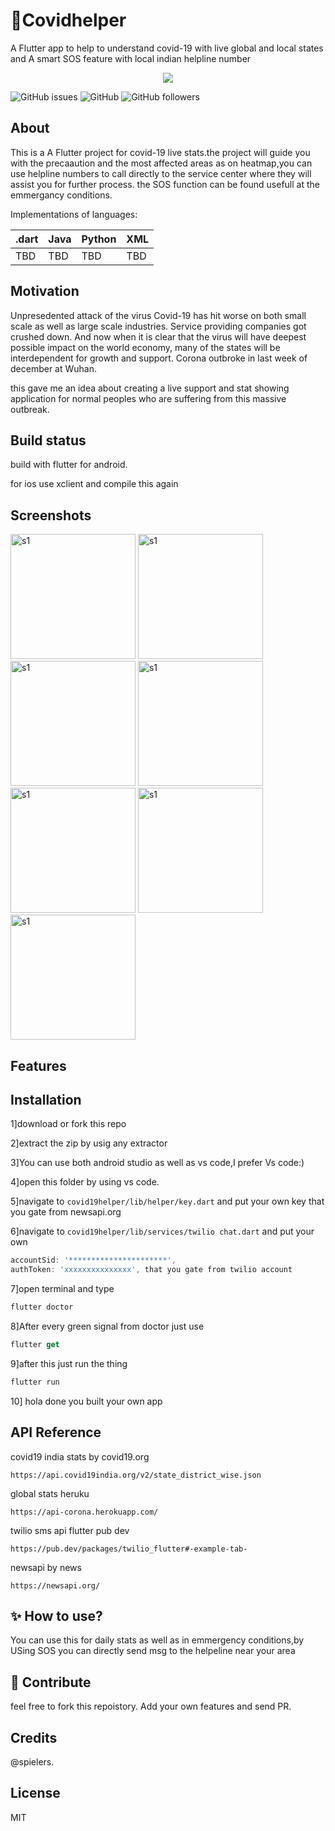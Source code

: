 # 👋Covidhelper

A Flutter app to help to understand covid-19 with live global and local states and A smart SOS feature with local indian helpline number

<p align="center">
  <a href="https://www.paypal.me/gamitics">
    <img src="https://img.shields.io/badge/Donate-PayPal-blue.svg?style=for-the-badge">
  </a>

</p>

![GitHub issues](https://img.shields.io/github/issues-raw/spielers/covidhelper)
![GitHub](https://img.shields.io/github/license/spielers/covidhelper)
![GitHub followers](https://img.shields.io/github/followers/spielers?label=FOLLOW&style=social)

## About

This is a A Flutter project for covid-19 live stats.the project will guide you with the precaaution and the most affected areas as on heatmap,you can use helpline numbers to call directly to the service center where they will assist you for further process. the SOS function can be found usefull at the emmergancy conditions.

Implementations of languages:

| .dart | Java | Python | XML |  
| :---  | :--- | :----- | :-- | 
| TBD   | TBD  | TBD    | TBD | 

## Motivation

Unpresedented attack of the virus Covid-19 has hit worse on both small scale as well as large scale industries. Service providing companies got crushed down. And now when it is clear that the virus will have deepest possible impact on the world economy, many of the states will be interdependent for growth and support.
Corona outbroke in last week of december at Wuhan. 

this gave me an idea about creating a live support and stat showing application for normal peoples who are suffering from this massive outbreak.

## Build status

build with flutter for android.

for ios use xclient and compile this again

## Screenshots

<p>
<img src="https://github.com/spielers/covidhelper/blob/master/assests/a (1).png" alt="s1" width="200">
<img src="https://github.com/spielers/covidhelper/blob/master/assests/a (2).png" alt="s1" width="200">
<img src="https://github.com/spielers/covidhelper/blob/master/assests/a (3).png" alt="s1" width="200">
<img src="https://github.com/spielers/covidhelper/blob/master/assests/a (4).png" alt="s1" width="200">
<img src="https://github.com/spielers/covidhelper/blob/master/assests/a (5).png" alt="s1" width="200">
<img src="https://github.com/spielers/covidhelper/blob/master/assests/a (6).png" alt="s1" width="200">
<img src="https://github.com/spielers/covidhelper/blob/master/assests/a (7).png" alt="s1" width="200">
</p>

## Features


## Installation

1]download or fork this repo

2]extract the zip by usig any extractor

3]You can use both android studio as well as vs code,I prefer Vs code:)

4]open this folder by using vs code.

5]navigate to  `covid19helper/lib/helper/key.dart`  and put your own key that you gate from newsapi.org

6]navigate to `covid19helper/lib/services/twilio chat.dart`  and put your own 

```dart
accountSid: '**********************',
authToken: 'xxxxxxxxxxxxxxx', that you gate from twilio account 

```

7]open terminal and type

```dart
flutter doctor
```

8]After every green signal from doctor just use

```dart
flutter get

```

9]after this just run the thing

```dart
flutter run

```

10] hola done you built your own app


## API Reference

covid19 india stats by covid19.org

`https://api.covid19india.org/v2/state_district_wise.json`

global stats heruku

`https://api-corona.herokuapp.com/`

twilio sms api flutter pub dev

`https://pub.dev/packages/twilio_flutter#-example-tab-`

newsapi by news

`https://newsapi.org/`

## ✨ How to use?

You can use this for daily stats as well as in emmergency conditions,by USing SOS you can directly send msg to the helpeline near your area

## 🤝 Contribute

feel free to fork this repoistory.
Add your own features and send PR.

## Credits

@spielers.

## License

MIT
